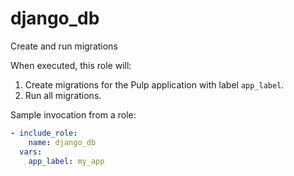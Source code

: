 django\_db
==========

Create and run migrations

When executed, this role will:

1. Create migrations for the Pulp application with label `app_label`.
2. Run all migrations.

Sample invocation from a role:

```yaml
- include_role:
    name: django_db
  vars:
    app_label: my_app
```
